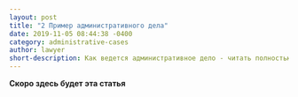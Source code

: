 ```yaml
---
layout: post
title: "2 Пример административного дела"
date: 2019-11-05 08:44:38 -0400
category: administrative-cases
author: lawyer
short-description: Как ведется административное дело - читать полностью.
---
```


**Скоро здесь будет эта статья**
